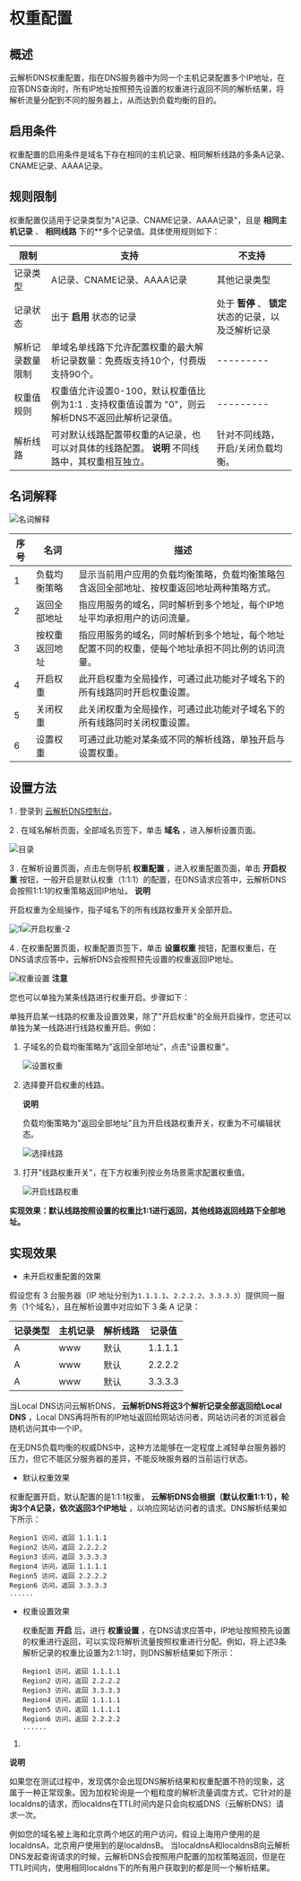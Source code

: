 权重配置 
=========================



概述 
-----------------------

云解析DNS权重配置，指在DNS服务器中为同一个主机记录配置多个IP地址，在应答DNS查询时，所有IP地址按照预先设置的权重进行返回不同的解析结果，将解析流量分配到不同的服务器上，从而达到负载均衡的目的。

启用条件 
-------------------------

权重配置的启用条件是域名下存在相同的主机记录、相同解析线路的多条A记录、CNAME记录、AAAA记录。

规则限制 
-------------------------

权重配置仅适用于记录类型为"A记录、CNAME记录、AAAA记录"，且是 **相同主机记录** 、 **相同线路** 下的\*\*多个记录值。具体使用规则如下：


|    限制    |                                         支持                                          |               不支持                |
|----------|-------------------------------------------------------------------------------------|----------------------------------|
| 记录类型     | A记录、CNAME记录、AAAA记录                                                                  | 其他记录类型                           |
| 记录状态     | 出于 **启用** 状态的记录                                                                     | 处于 **暂停** 、 **锁定** 状态的记录，以及泛解析记录 |
| 解析记录数量限制 | 单域名单线路下允许配置权重的最大解析记录数量：免费版支持10个，付费版支持90个。                                           | ---------                        |
| 权重值规则    | 权重值允许设置0-100，默认权重值比例为1:1 . 支持权重值设置为 "0"，则云解析DNS不返回此解析记录值。                           | ---------                        |
| 解析线路     | 可对默认线路配置带权重的A记录，也可以对具体的线路配置。 **说明**  不同线路中，其权重相互独立。 | 针对不同线路，开启/关闭负载均衡。                |



名词解释 
-------------------------

![名词解释](https://static-aliyun-doc.oss-accelerate.aliyuncs.com/assets/img/zh-CN/4078700161/p211167.png)


| 序号 |   名词    |                        描述                        |
|----|---------|--------------------------------------------------|
| 1  | 负载均衡策略  | 显示当前用户应用的负载均衡策略，负载均衡策略包含返回全部地址、按权重返回地址两种策略方式。    |
| 2  | 返回全部地址  | 指应用服务的域名，同时解析到多个地址，每个IP地址平均承担用户的访问流量。            |
| 3  | 按权重返回地址 | 指应用服务的域名，同时解析到多个地址，每个地址配置不同的权重，使每个地址承担不同比例的访问流量。 |
| 4  | 开启权重    | 此开启权重为全局操作，可通过此功能对子域名下的所有线路同时开启权重设置。             |
| 5  | 关闭权重    | 此关闭权重为全局操作，可通过此功能对子域名下的所有线路同时关闭权重设置。             |
| 6  | 设置权重    | 可通过此功能对某条或不同的解析线路，单独开启与设置权重。                     |



设置方法 
-------------------------

1 . 登录到 [云解析DNS控制台](https://dns.console.aliyun.com/dns/)。

2 . 在域名解析页面，全部域名页签下，单击 **域名** ，进入解析设置页面。

![目录](https://static-aliyun-doc.oss-accelerate.aliyuncs.com/assets/img/zh-CN/8001232061/p171970.png)

3 . 在解析设置页面，点击左侧导航 **权重配置** ，进入权重配置页面，单击 **开启权重** 按钮，一般开启是默认权重（1:1:1）的配置，在DNS请求应答中，云解析DNS会按照1:1:1的权重策略返回IP地址。
**说明**



开启权重为全局操作，指子域名下的所有线路权重开关全部开启。

![1](https://static-aliyun-doc.oss-accelerate.aliyuncs.com/assets/img/zh-CN/2204479061/p208730.png)![开启权重-2](https://static-aliyun-doc.oss-accelerate.aliyuncs.com/assets/img/zh-CN/3204479061/p208733.png)

4 . 在权重配置页面，权重配置页签下，单击 **设置权重** 按钮，配置权重后，在DNS请求应答中，云解析DNS会按照预先设置的权重返回IP地址。

![权重设置](https://static-aliyun-doc.oss-accelerate.aliyuncs.com/assets/img/zh-CN/3204479061/p208738.png)
**注意**

您也可以单独为某条线路进行权重开启。步骤如下：

单独开启某一线路的权重及设置效果，除了"开启权重"的全局开启操作，您还可以单独为某一线路进行线路权重开启。例如：

1. 子域名的负载均衡策略为"返回全部地址"，点击"设置权重"。

   ![设置权重](https://static-aliyun-doc.oss-accelerate.aliyuncs.com/assets/img/zh-CN/5078700161/p211173.png)
   

2. 选择要开启权重的线路。

   **说明**

   负载均衡策略为"返回全部地址"且为开启线路权重开关，权重为不可编辑状态。

   ![选择线路](https://static-aliyun-doc.oss-accelerate.aliyuncs.com/assets/img/zh-CN/5078700161/p211181.png)
   

3. 打开"线路权重开关"，在下方权重列按业务场景需求配置权重值。

   ![开启线路权重](https://static-aliyun-doc.oss-accelerate.aliyuncs.com/assets/img/zh-CN/5078700161/p211198.png)
   




**实现效果：默认线路按照设置的权重比1:1进行返回，其他线路返回线路下全部地址。** 

实现效果 
-------------------------

* 未开启权重配置的效果

  




假设您有 3 台服务器（IP 地址分别为`1.1.1.1`、`2.2.2.2`、`3.3.3.3`）提供同一服务（1个域名），且在解析设置中对应如下 3 条 A 记录：


| 记录类型 | 主机记录 | 解析线路 |   记录值   |
|------|------|------|---------|
| A    | www  | 默认   | 1.1.1.1 |
| A    | www  | 默认   | 2.2.2.2 |
| A    | www  | 默认   | 3.3.3.3 |



当Local DNS访问云解析DNS， **云解析DNS将这3个解析记录全部返回给Local DNS** ，Local DNS再将所有的IP地址返回给网站访问者，网站访问者的浏览器会随机访问其中一个IP。

在无DNS负载均衡的权威DNS中，这种方法能够在一定程度上减轻单台服务器的压力，但它不能区分服务器的差异，不能反映服务器的当前运行状态。

* 默认权重效果

  




权重配置开启，默认配置的是1:1:1权重， **云解析DNS会根据（默认权重1:1:1），轮询3个A记录，依次返回3个IP地址** ，以响应网站访问者的请求。DNS解析结果如下所示：

    Region1 访问，返回 1.1.1.1
    Region2 访问，返回 2.2.2.2
    Region3 访问，返回 3.3.3.3
    Region4 访问，返回 1.1.1.1
    Region5 访问，返回 2.2.2.2
    Region6 访问，返回 3.3.3.3
    ......



* 权重设置效果

  权重配置 **开启** 后，进行 **权重设置** ，在DNS请求应答中，IP地址按照预先设置的权重进行返回，可以实现将解析流量按照权重进行分配。例如，将上述3条解析记录的权重比设置为2:1:1时，则DNS解析结果如下所示：

  

      Region1 访问，返回 1.1.1.1
      Region2 访问，返回 2.2.2.2
      Region3 访问，返回 3.3.3.3
      Region4 访问，返回 1.1.1.1
      Region5 访问，返回 1.1.1.1
      Region6 访问，返回 2.2.2.2
      ......

  






1.

   





**说明**



如果您在测试过程中，发现偶尔会出现DNS解析结果和权重配置不符的现象，这属于一种正常现象。因为加权轮询是一个粗粒度的解析流量调度方式，它针对的是localdns的请求，而localdns在TTL时间内是只会向权威DNS（云解析DNS）请求一次。

例如您的域名被上海和北京两个地区的用户访问，假设上海用户使用的是localdnsA，北京用户使用到的是localdnsB。 当localdnsA和localdnsB向云解析DNS发起查询请求的时候，云解析DNS会按照用户配置的加权策略返回，但是在TTL时间内，使用相同localdns下的所有用户获取到的都是同一个解析结果。



